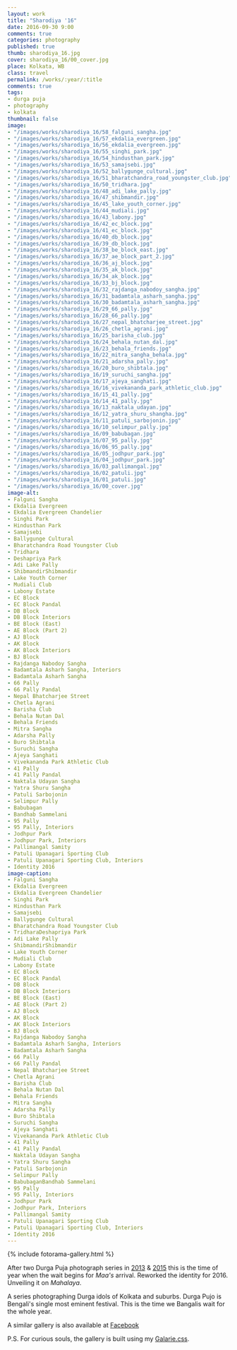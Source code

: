 ```yaml
---
layout: work
title: "Sharodiya '16"
date: 2016-09-30 9:00
comments: true
categories: photography
published: true
thumb: sharodiya_16.jpg
cover: sharodiya_16/00_cover.jpg
place: Kolkata, WB
class: travel
permalink: /works/:year/:title
comments: true
tags:
- durga puja
- photography
- kolkata
thumbnail: false
image:
- "/images/works/sharodiya_16/58_falguni_sangha.jpg"
- "/images/works/sharodiya_16/57_ekdalia_evergreen.jpg"
- "/images/works/sharodiya_16/56_ekdalia_evergreen.jpg"
- "/images/works/sharodiya_16/55_singhi_park.jpg"
- "/images/works/sharodiya_16/54_hindusthan_park.jpg"
- "/images/works/sharodiya_16/53_samajsebi.jpg"
- "/images/works/sharodiya_16/52_ballygunge_cultural.jpg"
- "/images/works/sharodiya_16/51_bharatchandra_road_youngster_club.jpg"
- "/images/works/sharodiya_16/50_tridhara.jpg"
- "/images/works/sharodiya_16/48_adi_lake_pally.jpg"
- "/images/works/sharodiya_16/47_shibmandir.jpg"
- "/images/works/sharodiya_16/45_lake_youth_corner.jpg"
- "/images/works/sharodiya_16/44_mudiali.jpg"
- "/images/works/sharodiya_16/43_labony.jpg"
- "/images/works/sharodiya_16/42_ec_block.jpg"
- "/images/works/sharodiya_16/41_ec_block.jpg"
- "/images/works/sharodiya_16/40_db_block.jpg"
- "/images/works/sharodiya_16/39_db_block.jpg"
- "/images/works/sharodiya_16/38_be_block_east.jpg"
- "/images/works/sharodiya_16/37_ae_block_part_2.jpg"
- "/images/works/sharodiya_16/36_aj_block.jpg"
- "/images/works/sharodiya_16/35_ak_block.jpg"
- "/images/works/sharodiya_16/34_ak_block.jpg"
- "/images/works/sharodiya_16/33_bj_block.jpg"
- "/images/works/sharodiya_16/32_rajdanga_nabodoy_sangha.jpg"
- "/images/works/sharodiya_16/31_badamtala_asharh_sangha.jpg"
- "/images/works/sharodiya_16/30_badamtala_asharh_sangha.jpg"
- "/images/works/sharodiya_16/29_66_pally.jpg"
- "/images/works/sharodiya_16/28_66_pally.jpg"
- "/images/works/sharodiya_16/27_nepal_bhatcharjee_street.jpg"
- "/images/works/sharodiya_16/26_chetla_agrani.jpg"
- "/images/works/sharodiya_16/25_barisha_club.jpg"
- "/images/works/sharodiya_16/24_behala_nutan_dal.jpg"
- "/images/works/sharodiya_16/23_behala_friends.jpg"
- "/images/works/sharodiya_16/22_mitra_sangha_behala.jpg"
- "/images/works/sharodiya_16/21_adarsha_pally.jpg"
- "/images/works/sharodiya_16/20_buro_shibtala.jpg"
- "/images/works/sharodiya_16/19_suruchi_sangha.jpg"
- "/images/works/sharodiya_16/17_ajeya_sanghati.jpg"
- "/images/works/sharodiya_16/16_vivekananda_park_athletic_club.jpg"
- "/images/works/sharodiya_16/15_41_pally.jpg"
- "/images/works/sharodiya_16/14_41_pally.jpg"
- "/images/works/sharodiya_16/13_naktala_udayan.jpg"
- "/images/works/sharodiya_16/12_yatra_shuru_shangha.jpg"
- "/images/works/sharodiya_16/11_patuli_sarbojonin.jpg"
- "/images/works/sharodiya_16/10_selimpur_pally.jpg"
- "/images/works/sharodiya_16/09_babubagan.jpg"
- "/images/works/sharodiya_16/07_95_pally.jpg"
- "/images/works/sharodiya_16/06_95_pally.jpg"
- "/images/works/sharodiya_16/05_jodhpur_park.jpg"
- "/images/works/sharodiya_16/04_jodhpur_park.jpg"
- "/images/works/sharodiya_16/03_pallimangal.jpg"
- "/images/works/sharodiya_16/02_patuli.jpg"
- "/images/works/sharodiya_16/01_patuli.jpg"
- "/images/works/sharodiya_16/00_cover.jpg"
image-alt:
- Falguni Sangha
- Ekdalia Evergreen
- Ekdalia Evergreen Chandelier
- Singhi Park
- Hindusthan Park
- Samajsebi
- Ballygunge Cultural
- Bharatchandra Road Youngster Club
- Tridhara
- Deshapriya Park
- Adi Lake Pally
- ShibmandirShibmandir
- Lake Youth Corner
- Mudiali Club
- Labony Estate
- EC Block
- EC Block Pandal
- DB Block
- DB Block Interiors
- BE Block (East)
- AE Block (Part 2)
- AJ Block
- AK Block
- AK Block Interiors
- BJ Block
- Rajdanga Nabodoy Sangha
- Badamtala Asharh Sangha, Interiors
- Badamtala Asharh Sangha
- 66 Pally
- 66 Pally Pandal
- Nepal Bhatcharjee Street
- Chetla Agrani
- Barisha Club
- Behala Nutan Dal
- Behala Friends
- Mitra Sangha
- Adarsha Pally
- Buro Shibtala
- Suruchi Sangha
- Ajeya Sanghati
- Vivekananda Park Athletic Club
- 41 Pally
- 41 Pally Pandal
- Naktala Udayan Sangha
- Yatra Shuru Sangha
- Patuli Sarbojonin
- Selimpur Pally
- Babubagan
- Bandhab Sammelani
- 95 Pally
- 95 Pally, Interiors
- Jodhpur Park
- Jodhpur Park, Interiors
- Pallimangal Samity
- Patuli Upanagari Sporting Club
- Patuli Upanagari Sporting Club, Interiors
- Identity 2016
image-caption:
- Falguni Sangha
- Ekdalia Evergreen
- Ekdalia Evergreen Chandelier
- Singhi Park
- Hindusthan Park
- Samajsebi
- Ballygunge Cultural
- Bharatchandra Road Youngster Club
- TridharaDeshapriya Park
- Adi Lake Pally
- ShibmandirShibmandir
- Lake Youth Corner
- Mudiali Club
- Labony Estate
- EC Block
- EC Block Pandal
- DB Block
- DB Block Interiors
- BE Block (East)
- AE Block (Part 2)
- AJ Block
- AK Block
- AK Block Interiors
- BJ Block
- Rajdanga Nabodoy Sangha
- Badamtala Asharh Sangha, Interiors
- Badamtala Asharh Sangha
- 66 Pally
- 66 Pally Pandal
- Nepal Bhatcharjee Street
- Chetla Agrani
- Barisha Club
- Behala Nutan Dal
- Behala Friends
- Mitra Sangha
- Adarsha Pally
- Buro Shibtala
- Suruchi Sangha
- Ajeya Sanghati
- Vivekananda Park Athletic Club
- 41 Pally
- 41 Pally Pandal
- Naktala Udayan Sangha
- Yatra Shuru Sangha
- Patuli Sarbojonin
- Selimpur Pally
- BabubaganBandhab Sammelani
- 95 Pally
- 95 Pally, Interiors
- Jodhpur Park
- Jodhpur Park, Interiors
- Pallimangal Samity
- Patuli Upanagari Sporting Club
- Patuli Upanagari Sporting Club, Interiors
- Identity 2016
---
```


<p>
  {% include fotorama-gallery.html %}
</p>

After two Durga Puja photograph series in [2013](http://upamanyu.in/works/2013/sharodiya-13/) & [2015](http://upamanyu.in/works/2015/sharodiya-15/) this is the time of year when the wait begins for _Maa's_ arrival. Reworked the identity for 2016. Unveiling it on _Mahalaya_.

A series photographing Durga idols of Kolkata and suburbs. Durga Pujo is Bengali's single most eminent festival. This is the time we Bangalis wait for the whole year.

A similar gallery is also available at <a href="https://www.facebook.com/media/set/?set=a.1226987937361376.1073741846.100001505433242&type=1&l=aa9dad0bc1" target="_blank">Facebook</a> 

P.S. For curious souls, the gallery is built using my [Galarie.css](http://upamanyu.in/galarie-css/).